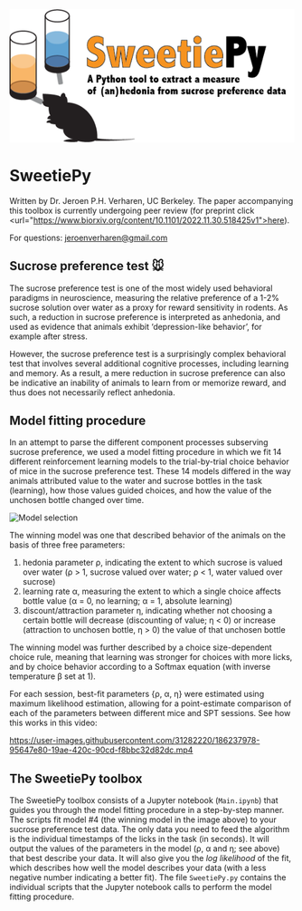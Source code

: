 ![](misc/Logo.png)

# SweetiePy

Written by Dr. Jeroen P.H. Verharen, UC Berkeley. The paper accompanying this toolbox is currently undergoing peer review (for preprint click <url="https://www.biorxiv.org/content/10.1101/2022.11.30.518425v1">here</url>).

For questions: jeroenverharen@gmail.com



## Sucrose preference test :mouse:

The sucrose preference test is one of the most widely used behavioral paradigms in neuroscience, measuring the relative preference of a 1-2% sucrose solution over water as a proxy for reward sensitivity in rodents. As such, a reduction in sucrose preference is interpreted as anhedonia, and used as evidence that animals exhibit ‘depression-like behavior’, for example after stress.

However, the sucrose preference test is a surprisingly complex behavioral test that involves several additional cognitive processes, including learning and memory. As a result, a mere reduction in sucrose preference can also be indicative an inability of animals to learn from or memorize reward, and thus does not necessarily reflect anhedonia.


## Model fitting procedure

In an attempt to parse the different component processes subserving sucrose preference, we used a model fitting procedure in which we fit 14 different reinforcement learning models to the trial-by-trial choice behavior of mice in the sucrose preference test. These 14 models differed in the way animals attributed value to the water and sucrose bottles in the task (learning), how those values guided choices, and how the value of the unchosen bottle changed over time. 

![Model selection](https://user-images.githubusercontent.com/31282220/186240602-95b7435d-6133-4c05-8c4f-2a719bb1abb8.png)

The winning model was one that described behavior of the animals on the basis of three free parameters:

1. hedonia parameter ρ, indicating the extent to which sucrose is valued over water (ρ > 1, sucrose valued over water; ρ < 1, water valued over sucrose)
2. learning rate α, measuring the extent to which a single choice affects bottle value (α = 0, no learning; α = 1, absolute learning)
3. discount/attraction parameter η, indicating whether not choosing a certain bottle will decrease (discounting of value; η < 0) or increase (attraction to unchosen bottle, η > 0) the value of that unchosen bottle


The winning model was further described by a choice size-dependent choice rule, meaning that learning was stronger for choices with more licks, and by choice behavior according to a Softmax equation (with inverse temperature β set at 1). 



For each session, best-fit parameters {ρ, α, η} were estimated using maximum likelihood estimation, allowing for a point-estimate comparison of each of the parameters between different mice and SPT sessions. See how this works in this video:

https://user-images.githubusercontent.com/31282220/186237978-95647e80-19ae-420c-90cd-f8bbc32d82dc.mp4



## The SweetiePy toolbox

The SweetiePy toolbox consists of a Jupyter notebook (<code>Main.ipynb</code>) that guides you through the model fitting procedure in a step-by-step manner. The scripts fit model #4 (the winning model in the image above) to your sucrose preference test data. The only data you need to feed the algorithm is the individual timestamps of the licks in the task (in seconds). It will output the values of the parameters in the model (ρ, α and η; see above) that best describe your data. It will also give you the _log likelihood_ of the fit, which describes how well the model describes your data (with a less negative number indicating a better fit). The file <code>SweetiePy.py</code> contains the individual scripts that the Jupyter notebook calls to perform the model fitting procedure.
